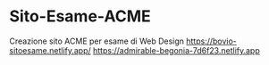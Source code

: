 # Sito-Esame-ACME
Creazione sito ACME per esame di Web Design 
https://bovio-sitoesame.netlify.app/
https://admirable-begonia-7d6f23.netlify.app
